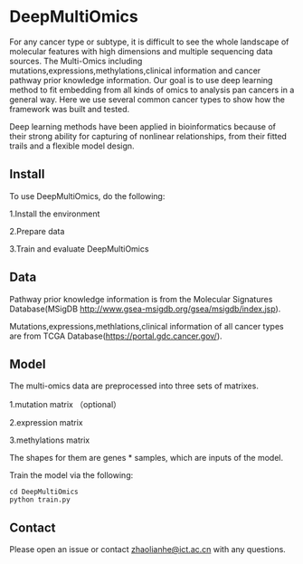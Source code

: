 # DeepMultiOmics
  
  For any cancer type or subtype, it is difficult to see the whole landscape of molecular features with high dimensions and multiple sequencing data sources. 
The Multi-Omics including mutations,expressions,methylations,clinical information and cancer pathway prior knowledge information.
Our goal is to use deep learning method to fit embedding from all kinds of omics to analysis pan cancers in a general way.
Here we use several common cancer types to show how the framework was built and tested.

  Deep learning methods have been applied in bioinformatics because of their strong ability for capturing of nonlinear relationships, from their fitted trails and a flexible model design. 

## Install
To use DeepMultiOmics, do the following:

1.Install the environment

2.Prepare data

3.Train and evaluate DeepMultiOmics

## Data

Pathway prior knowledge information is from the Molecular Signatures Database(MSigDB http://www.gsea-msigdb.org/gsea/msigdb/index.jsp).

Mutations,expressions,methlations,clinical information of all cancer types are from TCGA Database(https://portal.gdc.cancer.gov/).

## Model
 
The multi-omics data are preprocessed into three sets of matrixes.

1.mutation matrix （optional）

2.expression matrix

3.methylations matrix 

The shapes for them are genes * samples, which are inputs of the model.

Train the model via the following:

    cd DeepMultiOmics
    python train.py 

## Contact

Please open an issue or contact zhaolianhe@ict.ac.cn with any questions.
